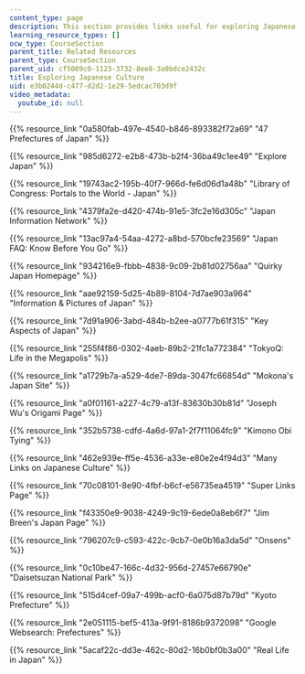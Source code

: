 ```yaml
---
content_type: page
description: This section provides links useful for exploring Japanese culture.
learning_resource_types: []
ocw_type: CourseSection
parent_title: Related Resources
parent_type: CourseSection
parent_uid: cf5009c0-1123-3732-8ee8-3a9bdce2432c
title: Exploring Japanese Culture
uid: e3b0244d-c477-d2d2-1e29-5edcac703d9f
video_metadata:
  youtube_id: null
---
```


{{% resource_link "0a580fab-497e-4540-b846-893382f72a69" "47 Prefectures of Japan" %}}

{{% resource_link "985d6272-e2b8-473b-b2f4-36ba49c1ee49" "Explore Japan" %}}

{{% resource_link "19743ac2-195b-40f7-966d-fe6d06d1a48b" "Library of Congress: Portals to the World - Japan" %}}

{{% resource_link "4379fa2e-d420-474b-91e5-3fc2e16d305c" "Japan Information Network" %}}

{{% resource_link "13ac97a4-54aa-4272-a8bd-570bcfe23569" "Japan FAQ: Know Before You Go" %}}

{{% resource_link "934216e9-fbbb-4838-9c09-2b81d02756aa" "Quirky Japan Homepage" %}}

{{% resource_link "aae92159-5d25-4b89-8104-7d7ae903a964" "Information & Pictures of Japan" %}}

{{% resource_link "7d91a906-3abd-484b-b2ee-a0777b61f315" "Key Aspects of Japan" %}}

{{% resource_link "255f4f86-0302-4aeb-89b2-21fc1a772384" "TokyoQ: Life in the Megapolis" %}}

{{% resource_link "a1729b7a-a529-4de7-89da-3047fc66854d" "Mokona's Japan Site" %}}

{{% resource_link "a0f01161-a227-4c79-a13f-83630b30b81d" "Joseph Wu's Origami Page" %}}

{{% resource_link "352b5738-cdfd-4a6d-97a1-2f7f11064fc9" "Kimono Obi Tying" %}}

{{% resource_link "462e939e-ff5e-4536-a33e-e80e2e4f94d3" "Many Links on Japanese Culture" %}}

{{% resource_link "70c08101-8e90-4fbf-b6cf-e56735ea4519" "Super Links Page" %}}

{{% resource_link "f43350e9-9038-4249-9c19-6ede0a8eb6f7" "Jim Breen's Japan Page" %}}

{{% resource_link "796207c9-c593-422c-9cb7-0e0b16a3da5d" "Onsens" %}}

{{% resource_link "0c10be47-166c-4d32-956d-27457e66790e" "Daisetsuzan National Park" %}}

{{% resource_link "515d4cef-09a7-499b-acf0-6a075d87b79d" "Kyoto Prefecture" %}}

{{% resource_link "2e051115-bef5-413a-9f91-8186b9372098" "Google Websearch: Prefectures" %}}

{{% resource_link "5acaf22c-dd3e-462c-80d2-16b0bf0b3a00" "Real Life in Japan" %}}